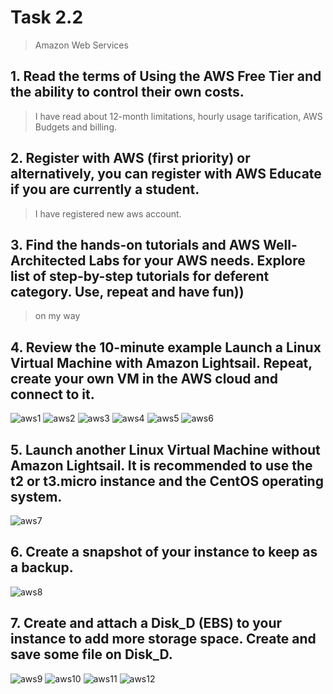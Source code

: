 # Task 2.2
> Amazon Web Services

## 1. Read the terms of Using the AWS Free Tier and the ability to control their own costs.
> I have read about 12-month limitations, hourly usage tarification, AWS Budgets and billing.

## 2. Register with AWS (first priority) or alternatively, you can register with AWS Educate if you are currently a student.
> I have registered new aws account.

## 3. Find the hands-on tutorials and AWS Well-Architected Labs for your AWS needs. Explore list of step-by-step tutorials for deferent category. Use, repeat and have fun))
> on my way

## 4. Review the 10-minute example Launch a Linux Virtual Machine with Amazon Lightsail. Repeat, create your own VM in the AWS cloud and connect to it.

>
![aws1](./images/2.2.4_01.png)
![aws2](./images/2.2.4_02.png)
![aws3](./images/2.2.4_03.png)
![aws4](./images/2.2.4_04.png)
![aws5](./images/2.2.4_05.png)
![aws6](./images/2.2.4_06.png)

## 5. Launch another Linux Virtual Machine without Amazon Lightsail. It is recommended to use the t2 or t3.micro instance and the CentOS operating system.
>
![aws7](./images/2.2.5_01.png)

## 6. Create a snapshot of your instance to keep as a backup.
>
![aws8](./images/2.2.6_01.png)

## 7. Create and attach a Disk_D (EBS) to your instance to add more storage space. Create and save some file on Disk_D.
>
![aws9](./images/2.2.7_01.png)
![aws10](./images/2.2.7_02.png)
![aws11](./images/2.2.7_03.png)
![aws12](./images/2.2.7_04.png)